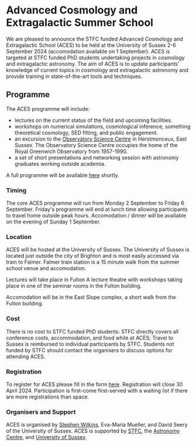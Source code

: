 # Advanced Cosmology and Extragalactic Summer School
<!-- ## 2-6 September 2025, **University of Sussex**, Brighton, UK -->

We are pleased to announce the STFC funded Advanced Cosmology and Extragalactic School (ACES) to be held at the University of Sussex 2-6 September 2024 (accomodation available on 1 September). ACES is targeted at STFC funded PhD students undertaking projects in cosmology and extragalactic astronomy. The aim of ACES is to update participants’ knowledge of current topics in cosmology and extragalactic astronomy and provide training in state-of-the-art tools and techniques. 

## Programme

The ACES programme will include:
- lectures on the current status of the field and upcoming facilities.
- workshops on numerical simulations, cosmological inference, something theoretical cosmology, SED fitting, and public engagement.
- an excursion to the [Observatory Science Centre](https://www.the-observatory.org) in Herstmonceux, East Sussex. The Observatory Science Centre occupies the home of the Royal Greenwich Observatory from 1957-1990.
- a set of short presentations and networking session with astronomy graduates working outside academia.

A full programme will be available [here]() shortly.

### Timing

The core ACES programme will run from Monday 2 September to Friday 6 September. Friday's programme will end at lunch time allowing participants to travel home outside peak hours. Accomodation / dinner will be available on the evening of Sunday 1 September.

### Location

ACES will be hosted at the University of Sussex. The University of Sussex is located just outside the city of Brighton and is most easily accessed via train to Falmer. Falmer train station is a 15 minute walk from the summer school venue and accomodation.

Lectures will take place in Fulton A lecture theatre with workshops taking place in one of the seminar rooms in the Fulton building. 

Accomodation will be in the East Slope complex, a short walk from the Fulton building.

### Cost

There is no cost to STFC funded PhD students: STFC directly covers all conference costs, accommodation, and food while at ACES; Travel to Sussex is reimbursed to individual participants by STFC. Students not funded by STFC should contact the organisers to discuss options for attending ACES.

### Registration

To register for ACES please fill in the form [here](https://forms.gle/T5aSb5NYC9d5Zra1A). Registration will close 30 April 2024. Participation is first-come first-served with a waiting list if there are more registrations than space.  

### Organisers and Support

ACES is organised by [Stephen Wilkins](http://stephenwilkins.co.uk), Eva-Maria Mueller, and David Seery of the University of Sussex. ACES is supported by [STFC](https://www.ukri.org/councils/stfc/), the [Astronomy Centre](https://www.sussex.ac.uk/research/centres/astronomy/), and [University of Sussex](https://www.sussex.ac.uk).

